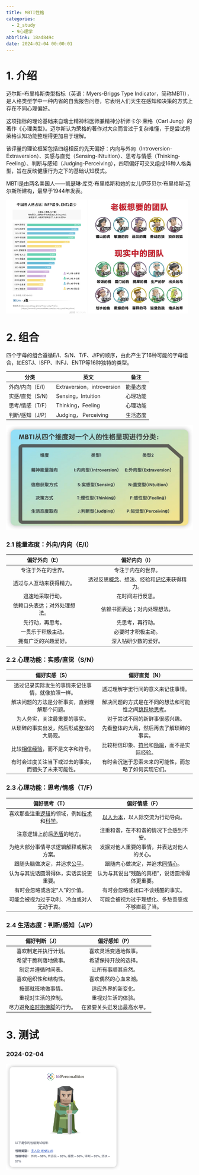 ```yaml
---
title: MBTI性格
categories:
  - 2_study
  - 9心理学
abbrlink: 18ad849c
date: 2024-02-04 00:00:01
---
```


# 1. 介绍

迈尔斯-布里格斯类型指标（英语：Myers-Briggs Type Indicator，简称MBTI），是人格类型学中一种内省的自我报告问卷，它表明人们天生在感知和决策的方式上存在不同心理偏好。

这项指标的理论基础来自瑞士精神科医师兼精神分析师卡尔·荣格（Carl Jung）的著作《心理类型》。迈尔斯认为荣格的著作对大众而言过于复杂难懂，于是尝试将荣格认知功能整理得更加易于理解。

<!-- more -->

该评量的理论框架包括四组相反的先天偏好：内向与外向（Introversion-Extraversion）、实感与直觉（Sensing-iNtuition）、思考与情感（Thinking-Feeling）、判断与感知（Judging-Perceiving），四项偏好可交叉组成16种人格类型，旨在反映健康行为之下的基础认知模式。

MBTI是由两名美国人——凯瑟琳·库克·布里格斯和她的女儿伊莎贝尔·布里格斯·迈尔斯所建构，最早于1944年发表。

<img src="./MBTI%E6%80%A7%E6%A0%BC/43.png" alt="img" style="zoom:30%;" />

<img src="./MBTI%E6%80%A7%E6%A0%BC/image-20240204170230808.png" alt="image-20240204170230808" style="zoom:30%;" />

# 2. 组合

四个字母的组合遵循E/I、S/N、T/F、J/P的顺序，由此产生了16种可能的字母组合，如ESTJ、ISFP、INFJ、ENTP等16种独特的类型。

| 分类             | 英文                       | 备注     |
| ---------------- | -------------------------- | -------- |
| 外向/内向（E/I） | Extraversion，introversion | 能量态度 |
| 实感/直觉（S/N） | Sensing，Intuition         | 心理功能 |
| 思考/情感（T/F） | Thinking，Feeling          | 心理功能 |
| 判断/感知（J/P） | Judging，  Perceiving      | 生活态度 |

<img src="./MBTI%E6%80%A7%E6%A0%BC/image-20240204201401313.png" alt="image-20240204201401313" style="zoom:50%;" />

### 2.1 能量态度：外向/内向（E/I）

|        偏好外向（E）         |                        偏好内向（I）                         |
| :--------------------------: | :----------------------------------------------------------: |
|      专注于外在的世界。      |                      专注于内在的世界。                      |
|   透过与人互动来获得精力。   | 透过反思[概念](https://zh.wikipedia.org/wiki/概念)、想法、经验和[记忆](https://zh.wikipedia.org/wiki/記憶)来获得精力。 |
|       迅速地采取行动。       |                       花时间进行反思。                       |
| 依赖口头表达；对外处理想法。 |                 依赖书面表达；对内处理想法。                 |
|       先行动，再思考。       |                       先思考，再行动。                       |
|      一贯乐于积极主动。      |                      必要时才积极主动。                      |
|     拥有广泛的兴趣爱好。     |                     深入钻研少数的爱好。                     |

### 2.2 心理功能：实感/直觉（S/N）

|                        偏好实感（S）                         |                        偏好直觉（N）                         |
| :----------------------------------------------------------: | :----------------------------------------------------------: |
|       透过记录实际发生的事情来记住事情，就像拍照一样。       |              透过理解字里行间的意义来记住事情。              |
|         解决问题的方法是分析事实，直到理解那个问题。         | 解决问题的方式是在不同的想法和可能性之间[跳跃地思考](https://zh.wikipedia.org/wiki/跳躍性思維)。 |
|                 为人务实，关注最重要的事实。                 |                对于尝试不同的新鲜事很感兴趣。                |
|           从琐碎的事实出发，然后形成整体的大局观。           |           先看整体的大局，然后再去了解琐碎的事实。           |
| 比较[相信经验](https://zh.wikipedia.org/wiki/經驗主義)，而不是文字和符号。 | 比较相信印象、[符号](https://zh.wikipedia.org/wiki/符號)和[隐喻](https://zh.wikipedia.org/wiki/隱喻)，而不是实际经验。 |
|     有时会过度关注当下或过去的事实，而错失了未来可能性。     |     有时会沉迷于思索未来的可能性，而忽略了如何实现它们。     |

### 2.3 心理功能：思考/情感（T/F）

|                        偏好思考（T）                         |                        偏好情感（F）                         |
| :----------------------------------------------------------: | :----------------------------------------------------------: |
| 喜欢那些注重[逻辑](https://zh.wikipedia.org/wiki/邏輯)的领域，例如[技术](https://zh.wikipedia.org/wiki/技術)和[科学](https://zh.wikipedia.org/wiki/科學)。 | [以人为本](https://zh.wikipedia.org/wiki/人本主義)，以人际交流为行动导向。 |
| 注意逻辑上前后[矛盾](https://zh.wikipedia.org/wiki/矛盾)的地方。 |            注重和谐，在不和谐的情况下会感到不安。            |
|            为绝大部分事情寻求逻辑解释或解决方案。            |          发掘对他人重要的事情，并表达对他人的关心。          |
| 跟随头脑做决定，并追求[公平](https://zh.wikipedia.org/wiki/公平)。 | 跟随内心做决定，并追求[同情心](https://zh.wikipedia.org/wiki/同情心)。 |
|            认为与其说话圆滑得体，实话实说更重要。            |        认为与其说出“残酷的真相”，说话圆滑得体更重要。        |
|                 有时会忽略或否定“人”的价值。                 |               有时会忽略或闭口不谈残酷的事实。               |
|          可能会被视为过于功利、冷血或对人无动于衷。          |       可能会被视为过于理想化、多愁善感或不够直截了当。       |

### 2.4 生活态度：判断/感知（J/P）

|                        偏好判断（J）                         |       偏好感知（P）        |
| :----------------------------------------------------------: | :------------------------: |
|                     喜欢制定并执行计划。                     |    喜欢灵活变通地做事。    |
|                     希望干脆利落地做事。                     |    希望保持开放的选择。    |
|                      制定并遵循时间表。                      |     让所有事顺其自然。     |
|                     喜欢组织性和结构性。                     |    喜欢偶然的心血来潮。    |
|                      按部就班地做事情。                      |     适应外界的新变化。     |
|                      重视对生活的控制。                      |     重视对生活的体验。     |
| 尽力避免[临时抱佛脚](https://zh.wikipedia.org/wiki/臨時抱佛腳)的行为。 | 在紧要关头迸发出最高水平。 |

# 3. 测试

### 2024-02-04

<img src="./MBTI%E6%80%A7%E6%A0%BC/image-20240204204006599.png" alt="image-20240204204006599" style="zoom:30%;" />

